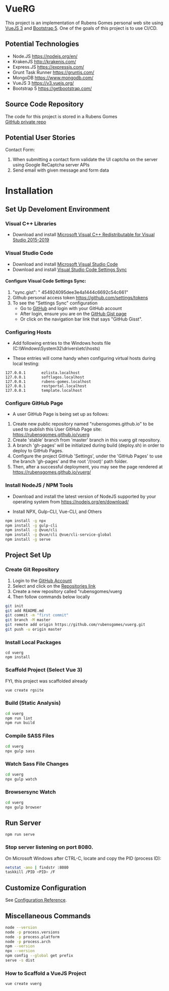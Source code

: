 # VueRG

This project is an implementation of Rubens Gomes personal web site using [VueJS 3](https://v3.vuejs.org/) and [Bootstrap 5](https://getbootstrap.com/docs/5.0/getting-started/introduction/).  One of the goals of this project is to use CI/CD.

## Potential Technologies

* Node.JS <https://nodejs.org/en/>
* KrakenJS <http://krakenjs.com/>
* Express.JS <https://expressjs.com/>
* Grunt Task Runner <https://gruntjs.com/>
* MongoDB <https://www.mongodb.com/>
* VueJS 3 <https://v3.vuejs.org/>
* Bootstrap 5 <https://getbootstrap.com/>

## Source Code Repository

The code for this project is stored in a Rubens Gomes  
[GitHub private repo](https://github.com/rubensgomes/vuerg)

## Potential  User Stories

Contact Form:

1. When submitting a contact form validate the UI captcha on 
the server using Google ReCaptcha server APIs
2. Send email with given message and form data

# Installation

## Set Up Develoment Environment

### Visual C++ Libraries

- Download and install [Microsoft Visual C++ Redistributable for Visual Studio 2015-2019](https://support.microsoft.com/en-us/help/2977003/the-latest-supported-visual-c-downloads)

### Visual Studio Code

- Download and install [Microsoft Visual Studio Code](https://code.visualstudio.com/)
- Download and install [Visual Studio Code Settings Sync](https://marketplace.visualstudio.com/items?itemName=Shan.code-settings-sync)

#### Configure Visual Code Settings Sync:

1. "sync.gist": " 454924095dee3e4a1444c6692c54c661"
2. Github personal access token <https://github.com/settings/tokens>
3. To see the "Settings Sync" configuration
    - Go to [GitHub](https://gist.github.com) and login with your GitHub account
    - After login, ensure you are on the [GitHub Gist page](https://gist.github.com/)
    - Or click on the navigation bar link that says "GitHub Gisst".

### Configuring Hosts

- Add following entries to the Windows hosts file (C:\Windows\System32\drivers\etc\hosts)

- These entries will come handy when configuring virtual hosts during local testing:

```
127.0.0.1       ezlista.localhost
127.0.0.1       softlagos.localhost
127.0.0.1       rubens-gomes.localhost
127.0.0.1       restportal.localhost
127.0.0.1       template.localhost
```

### Configure GitHub Page

* A user GitHub Page is being set up as follows:

1. Create new public repository named "rubensgomes.github.io" to be used to publish this User GitHub Page site: <https://rubensgomes.github.io/vuerg>
2. Create 'stable' branch from 'master' branch in this vuerg git repository.
3. A branch 'gh-pages' will be initialized during build (deploy.sh)  in order to deploy to GitHub Pages.
4. Configure the project GitHub 'Settings', under the 'GitHub Pages' to use the branch 'gh-pages'  and the root '/(root)' path folder.
5. Then, after a successful deployment, you may see the page rendered at <https://rubensgomes.github.io/vuerg/>

### Install NodeJS / NPM Tools

- Download and install the latest version of NodeJS supported by your operating system from <https://nodejs.org/en/download/>

- Install NPX, Gulp-CLI, Vue-CLI, and Others

```bash
npm install -g npx
npm install -g gulp-cli
npm install -g @vue/cli
npm install -g @vue/cli @vue/cli-service-global
npm install -g serve
```

## Project Set Up

### Create Git Repository

1. Login to the [GitHub Account](https://github.com/rubensgomes)
2. Select and click on the [Repositories link](https://github.com/rubensgomes?tab=repositories)
3. Create a new repository called "rubensgomes/vuerg
4. Then follow commands below locally

```bash
git init
git add README.md
git commit -m "first commit"
git branch -M master
git remote add origin https://github.com/rubensgomes/vuerg.git
git push -u origin master
```

### Install Local Packages

```
cd vuerg
npm install
```

### Scaffold Project (Select Vue 3)

FYI, this project was scaffolded already


```bash
vue create rgsite
```

### Build (Static Analysis)

```bash
cd vuerg
npm run lint
npm run build
```

### Compile SASS Files

```bash
cd vuerg
npx gulp sass
```

### Watch Sass File Changes

```bash
cd vuerg
npx gulp watch
```

### Browsersync Watch

```bash
cd vuerg
npx gulp browser
```

## Run Server

```
npm run serve
```

### Stop server listening on port 8080.

On Microsoft Windows after CTRL-C, locate and copy the PID (process ID):

```bash
netstat -ano | findstr :8080
taskkill /PID <PID> /F
```

## Customize Configuration

See [Configuration Reference](https://cli.vuejs.org/config/).

## Miscellaneous Commands

```bash
node --version
node -p process.versions
node -p process.platform
node -p process.arch
npm --version
npx --version
npm config --global get prefix
serve -s dist
```

### How to Scaffold a VueJS Project

```bash
vue create vuerg
```
